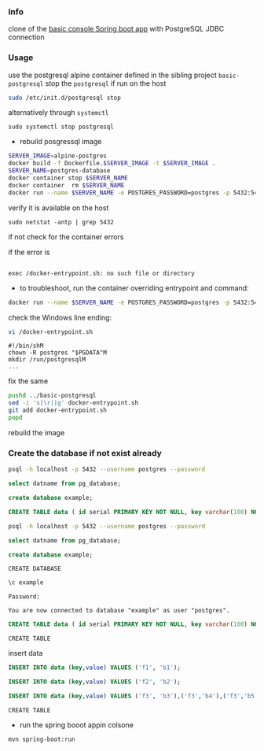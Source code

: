 ### Info

clone of the [basic console Spring boot app](https://github.com/arkenidar/java-spring-sql) with PostgreSQL JDBC connection

### Usage

use the postgresql alpine container defined in the sibling project `basic-postgresql`
stop the `postgresql` if run on the host
```sh
sudo /etc/init.d/postgresql stop
```
alternatively through `systemctl`
```
sudo systemctl stop postgresql
```
* rebuild posgressql image
```sh
SERVER_IMAGE=alpine-postgres
docker build -f Dockerfile.$SERVER_IMAGE -t $SERVER_IMAGE .
SERVER_NAME=postgres-database
docker container stop $SERVER_NAME
docker container  rm $SERVER_NAME
docker run --name $SERVER_NAME -e POSTGRES_PASSWORD=postgres -p 5432:5432 -d $SERVER_IMAGE
```
verify it is available on the host
```
sudo netstat -antp | grep 5432
```

if not check for the container errors

if the error is
```sh docker logs  postgres-database
```
```text
exec /docker-entrypoint.sh: no such file or directory
```
* to troubleshoot, run the container overriding entrypoint and command:

```sh
docker run --name $SERVER_NAME -e POSTGRES_PASSWORD=postgres -p 5432:5432 --entrypoint "" -it $SERVER_IMAGE sh
````
check the Windows line ending:

```sh
vi /docker-entrypoint.sh
```
```text
#!/bin/shM
chown -R postgres "$PGDATA"M
mkdir /run/postgresqlM
...
```
fix the same
```sh
pushd ../basic-postgresql
sed -i 's|\r||g' docker-entrypoint.sh
git add docker-entrypoint.sh
popd
```

rebuild the image


### Create the database if not exist already
```sh
psql -h localhost -p 5432 --username postgres --password
```

```SQL
select datname from pg_database;
```

```SQL
create database example;
```

```SQL
CREATE TABLE data ( id serial PRIMARY KEY NOT NULL, key varchar(100) NOT NULL, value varchar(250) NOT NULL);
```

```sh
psql -h localhost -p 5432 --username postgres --password
```

```SQL
select datname from pg_database;
```

```SQL
create database example;
```
```text
CREATE DATABASE

```
```SQL
\c example
```
```text
Password:
```
```text
You are now connected to database "example" as user "postgres".

```
```SQL
CREATE TABLE data ( id serial PRIMARY KEY NOT NULL, key varchar(100) NOT NULL, value varchar(250) NOT NULL);
```

```text
CREATE TABLE
```

insert data

```SQL
INSERT INTO data (key,value) VALUES ('f1', 'b1');
```
```SQL
INSERT INTO data (key,value) VALUES ('f2', 'b2');
```
```SQL
INSERT INTO data (key,value) VALUES ('f3', 'b3'),('f3','b4'),('f3','b5');
```

```text
CREATE TABLE
```


* run the spring booot appin colsone

```sh 
mvn spring-boot:run

```

